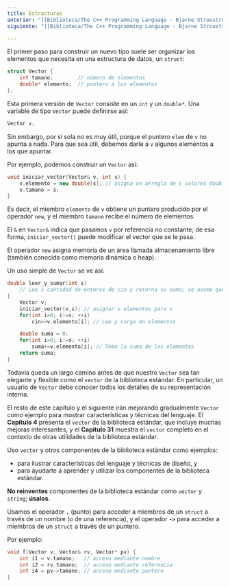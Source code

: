```yaml
---
title: Estructuras
anterior: "[[Biblioteca/The C++ Programming Language - Bjarne Stroustrup/2 - Un Tour Por C++ - Lo Básico/3 - Tipos definidos por el usuario]]"
siguiente: "[[Biblioteca/The C++ Programming Language - Bjarne Stroustrup/2 - Un Tour Por C++ - Lo Básico/3.2 - Clases]]"

---
```

El primer paso para construir un nuevo tipo suele ser organizar los elementos que necesita en una estructura de datos, un `struct`:

```cpp
struct Vector {     
	int tamano;        // número de elementos     
	double* elemento;  // puntero a los elementos 
};
```

Esta primera versión de `Vector` consiste en un `int` y un `double*`. Una variable de tipo `Vector` puede definirse así:

```cpp
Vector v;
```

Sin embargo, por sí sola no es muy útil, porque el puntero `elem` de `v` no apunta a nada. Para que sea útil, debemos darle a `v` algunos elementos a los que apuntar.

Por ejemplo, podemos construir un `Vector` así:

```cpp
void iniciar_vector(Vector& v, int s) {     
	v.elemento = new double[s]; // asigna un arreglo de s valores double   
	v.tamano = s; 
}
```

Es decir, el miembro `elemento` de `v` obtiene un puntero producido por el operador `new`, y el miembro `tamano` recibe el número de elementos.

El `&` en `Vector&` indica que pasamos `v` por referencia no constante; de esa forma, `iniciar_vector()` puede modificar el vector que se le pasa.

El operador `new` asigna memoria de un área llamada almacenamiento libre (también conocida como memoria dinámica o heap).

Un uso simple de `Vector` se ve así:

```cpp
double leer_y_sumar(int s)
	// Lee s cantidad de enteros de cin y retorna su suma; se asume que s es positivo 
{
	Vector v;
	iniciar_vector(v,s); // asignar s elementos para v
	for(int i=0; i!=s; ++i)
		cin>>v.elemento[i]; // Lee y carga en elementos

	double suma = 0;
	for(int i=0; i!=s; ++i)
		suma+=v.elemento[i]; // Toma la suma de los elementos
	return suma;
}
```

Todavía queda un largo camino antes de que nuestro `Vector` sea tan elegante y flexible como el `vector` de la biblioteca estándar. En particular, un usuario de `Vector` debe conocer todos los detalles de su representación interna.

El resto de este capítulo y el siguiente irán mejorando gradualmente `Vector` como ejemplo para mostrar características y técnicas del lenguaje. El **Capítulo 4** presenta el `vector` de la biblioteca estándar, que incluye muchas mejoras interesantes, y el **Capítulo 31** muestra el `vector` completo en el contexto de otras utilidades de la biblioteca estándar.

Uso `vector` y otros componentes de la biblioteca estándar como ejemplos:
- para ilustrar características del lenguaje y técnicas de diseño, y
- para ayudarte a aprender y utilizar los componentes de la biblioteca estándar.

**No reinventes** componentes de la biblioteca estándar como `vector` y `string`; **úsalos**.

Usamos el operador **`.`** (punto) para acceder a miembros de un `struct` a través de un nombre (o de una referencia), y el operador **`->`** para acceder a miembros de un `struct` a través de un puntero.

Por ejemplo:

``` cpp
void f(Vector v, Vector& rv, Vector* pv) {     
	int i1 = v.tamano;   // acceso mediante nombre     
	int i2 = rv.tamano;  // acceso mediante referencia     
	int i4 = pv->tamano; // acceso mediante puntero 
}
```